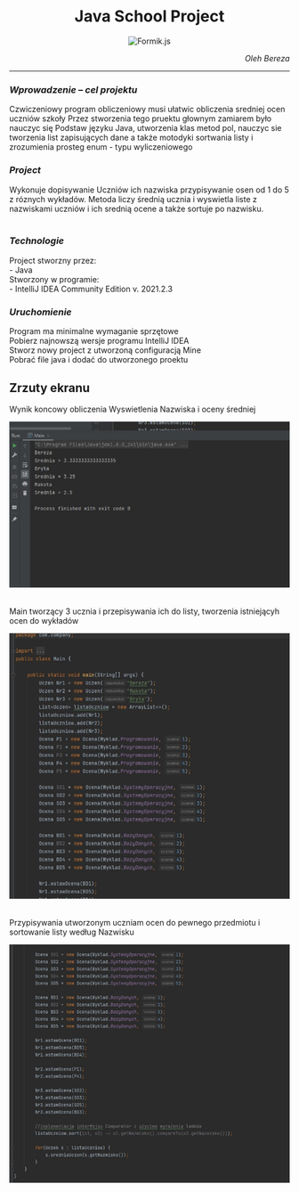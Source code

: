 <h1 align="center">
  <b>Java School Project</b>
</h1>

<p align="center">
  <img src="https://www.freeiconspng.com/thumbs/school-icon-png/high-school-icon-png-8.png" width="211" height="182" alt="Formik.js" />
</p>

<i>
<p align="right">
  Oleh Bereza
</p>
</i>

<hr>
<h3>
  <i>
  Wprowadzenie – cel projektu
  </i>
</h3>
Czwiczeniowy program obliczeniowy musi ułatwic obliczenia sredniej ocen uczniów szkoły
Przez stworzenia tego pruektu głownym zamiarem było nauczyc się Podstaw języku Java, utworzenia klas metod pol, nauczyc sie tworzenia list zapisujących dane a także motodyki sortwania listy i zrozumienia prosteg enum - typu wyliczeniowego

<br>

<h3>
  <i>
  Project
  </i>
</h3>
Wykonuje dopisywanie Uczniów ich nazwiska przypisywanie osen od 1 do 5 z róznych wykładów.
Metoda liczy średnią ucznia i wyswietla liste z nazwiskami uczniów i ich srednią ocene a także sortuje po nazwisku.<br>
<br>

<h3>
  <i>
  Technologie
  </i>
</h3>
Project stworzny przez:
<br>
- Java
<br>
Stworzony w programie:
<br>
- IntelliJ IDEA Community Edition v. 2021.2.3

<h3>
  <i>
  Uruchomienie
  </i>
</h3>
Program ma minimalne wymaganie sprzętowe<br>
Pobierz najnowszą wersje programu IntelliJ IDEA<br>
Stworz nowy project z utworzoną configuracją Mine<br>
Pobrać file java i dodać do utworzonego proektu


<h2>
  Zrzuty ekranu
</h2>
Wynik koncowy obliczenia Wyswietlenia Nazwiska i oceny średniej

![alt tag](https://github.com/OlehBereza/Java-School-Project/blob/main/screen/Screenshot_3.jpg?raw=true)

<br>
Main tworzący 3 ucznia i przepisywania ich do listy, tworzenia istniejącyh ocen do wykładów 

![alt tag](https://github.com/OlehBereza/Java-School-Project/blob/main/screen/Screenshot_2.jpg?raw=true)

<br>
Przypisywania utworzonym uczniam ocen do pewnego przedmiotu i sortowanie listy według Nazwisku

![alt tag](https://github.com/OlehBereza/Java-School-Project/blob/main/screen/Screenshot_1.jpg?raw=true)

